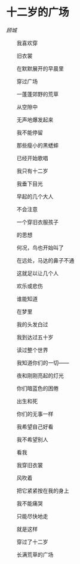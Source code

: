 # 十二岁的广场

*顾城*

　　我喜欢穿

　　旧衣裳

　　在默默展开的早晨里

　　穿过广场

　　一蓬蓬郊野的荒草

　　从空隙中

　　无声地爆发起来

　　我不能停留

　　那些瘦小的黑蟋蟀

　　已经开始歌唱

　　我只有十二岁

　　我垂下目光

　　早起的几个大人

　　不会注意

　　一个穿旧衣服孩子

　　的思想

　　何况，鸟也开始叫了

　　在远处，马达的鼻子不通

　　这就足以让几个人

　　欢乐或悲伤

　　谁能知道

　　在梦里

　　我的头发白过

　　我到达过五十岁

　　读过整个世界

　　我知道你们的一切——

　　夜和刚刚亮起的灯光

　　你们暗蓝色的困倦

　　出生和死

　　你们的无事一样

　　我希望自己好看

　　我不希望别人

　　看我

　　我穿旧衣裳

　　风吹着

　　把它紧紧按在我的身上

　　我不能痛哭

　　只能尽快地走

　　就是这样

　　穿过了十二岁

　　长满荒草的广场